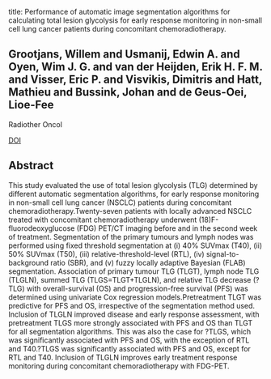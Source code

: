title: Performance of automatic image segmentation algorithms for calculating total lesion glycolysis for early response monitoring in non-small cell lung cancer patients during concomitant chemoradiotherapy.

## Grootjans, Willem and Usmanij, Edwin A. and Oyen, Wim J. G. and van der Heijden, Erik H. F. M. and Visser, Eric P. and Visvikis, Dimitris and Hatt, Mathieu and Bussink, Johan and de Geus-Oei, Lioe-Fee
Radiother Oncol

<a href="https://doi.org/10.1016/j.radonc.2016.04.039">DOI</a>

## Abstract
This study evaluated the use of total lesion glycolysis (TLG) determined by different automatic segmentation algorithms, for early response monitoring in non-small cell lung cancer (NSCLC) patients during concomitant chemoradiotherapy.Twenty-seven patients with locally advanced NSCLC treated with concomitant chemoradiotherapy underwent (18)F-fluorodeoxyglucose (FDG) PET/CT imaging before and in the second week of treatment. Segmentation of the primary tumours and lymph nodes was performed using fixed threshold segmentation at (i) 40% SUVmax (T40), (ii) 50% SUVmax (T50), (iii) relative-threshold-level (RTL), (iv) signal-to-background ratio (SBR), and (v) fuzzy locally adaptive Bayesian (FLAB) segmentation. Association of primary tumour TLG (TLGT), lymph node TLG (TLGLN), summed TLG (TLGS=TLGT+TLGLN), and relative TLG decrease (?TLG) with overall-survival (OS) and progression-free survival (PFS) was determined using univariate Cox regression models.Pretreatment TLGT was predictive for PFS and OS, irrespective of the segmentation method used. Inclusion of TLGLN improved disease and early response assessment, with pretreatment TLGS more strongly associated with PFS and OS than TLGT for all segmentation algorithms. This was also the case for ?TLGS, which was significantly associated with PFS and OS, with the exception of RTL and T40.?TLGS was significantly associated with PFS and OS, except for RTL and T40. Inclusion of TLGLN improves early treatment response monitoring during concomitant chemoradiotherapy with FDG-PET.

